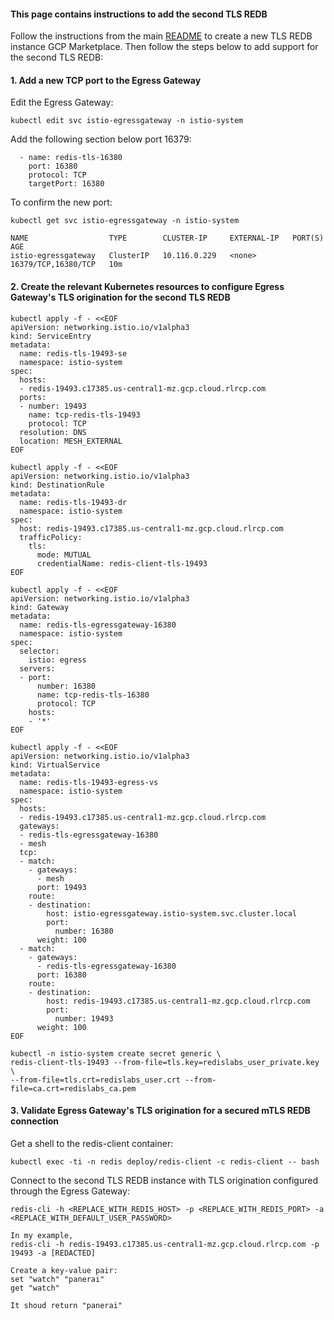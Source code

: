 #### This page contains instructions to add the second TLS REDB

Follow the instructions from the main [README](./README.md) to create a new TLS REDB instance GCP Marketplace. Then follow the steps below to add support for the second TLS REDB:  


#### 1. Add a new TCP port to the Egress Gateway
Edit the Egress Gateway:
```
kubectl edit svc istio-egressgateway -n istio-system
```
Add the following section below port 16379:
```
  - name: redis-tls-16380
    port: 16380
    protocol: TCP
    targetPort: 16380
```
To confirm the new port:
```
kubectl get svc istio-egressgateway -n istio-system

NAME                  TYPE        CLUSTER-IP     EXTERNAL-IP   PORT(S)               AGE
istio-egressgateway   ClusterIP   10.116.0.229   <none>        16379/TCP,16380/TCP   10m
```


#### 2. Create the relevant Kubernetes resources to configure Egress Gateway's TLS origination for the second TLS REDB 
```
kubectl apply -f - <<EOF
apiVersion: networking.istio.io/v1alpha3
kind: ServiceEntry
metadata:
  name: redis-tls-19493-se
  namespace: istio-system
spec:
  hosts:
  - redis-19493.c17385.us-central1-mz.gcp.cloud.rlrcp.com
  ports:
  - number: 19493
    name: tcp-redis-tls-19493
    protocol: TCP
  resolution: DNS
  location: MESH_EXTERNAL
EOF
```
```
kubectl apply -f - <<EOF
apiVersion: networking.istio.io/v1alpha3
kind: DestinationRule
metadata:
  name: redis-tls-19493-dr
  namespace: istio-system
spec:
  host: redis-19493.c17385.us-central1-mz.gcp.cloud.rlrcp.com
  trafficPolicy:
    tls:
      mode: MUTUAL
      credentialName: redis-client-tls-19493
EOF
```
```
kubectl apply -f - <<EOF
apiVersion: networking.istio.io/v1alpha3
kind: Gateway
metadata:
  name: redis-tls-egressgateway-16380
  namespace: istio-system
spec:
  selector:
    istio: egress
  servers:
  - port:
      number: 16380
      name: tcp-redis-tls-16380
      protocol: TCP
    hosts:
    - '*'
EOF
```
```
kubectl apply -f - <<EOF
apiVersion: networking.istio.io/v1alpha3
kind: VirtualService
metadata:
  name: redis-tls-19493-egress-vs
  namespace: istio-system
spec:
  hosts:
  - redis-19493.c17385.us-central1-mz.gcp.cloud.rlrcp.com
  gateways:
  - redis-tls-egressgateway-16380
  - mesh
  tcp:
  - match:
    - gateways:
      - mesh
      port: 19493
    route:
    - destination:
        host: istio-egressgateway.istio-system.svc.cluster.local
        port:
          number: 16380
      weight: 100
  - match:
    - gateways:
      - redis-tls-egressgateway-16380
      port: 16380
    route:
    - destination:
        host: redis-19493.c17385.us-central1-mz.gcp.cloud.rlrcp.com
        port:
          number: 19493
      weight: 100
EOF
```
```
kubectl -n istio-system create secret generic \
redis-client-tls-19493 --from-file=tls.key=redislabs_user_private.key \
--from-file=tls.crt=redislabs_user.crt --from-file=ca.crt=redislabs_ca.pem
```


#### 3. Validate Egress Gateway's TLS origination for a secured mTLS REDB connection
Get a shell to the redis-client container:
```
kubectl exec -ti -n redis deploy/redis-client -c redis-client -- bash
```
Connect to the second TLS REDB instance with TLS origination configured through the Egress Gateway:
```
redis-cli -h <REPLACE_WITH_REDIS_HOST> -p <REPLACE_WITH_REDIS_PORT> -a <REPLACE_WITH_DEFAULT_USER_PASSWORD>

In my example,
redis-cli -h redis-19493.c17385.us-central1-mz.gcp.cloud.rlrcp.com -p 19493 -a [REDACTED]

Create a key-value pair:
set "watch" "panerai"
get "watch"

It shoud return "panerai"
```


